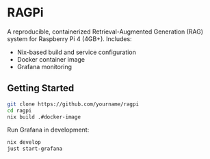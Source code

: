 # RAGPi

A reproducible, containerized Retrieval-Augmented Generation (RAG) system for Raspberry Pi 4 (4GB+). Includes:

- Nix-based build and service configuration
- Docker container image
- Grafana monitoring

## Getting Started

```bash
git clone https://github.com/yourname/ragpi
cd ragpi
nix build .#docker-image
```

Run Grafana in development:

```bash
nix develop
just start-grafana
```
